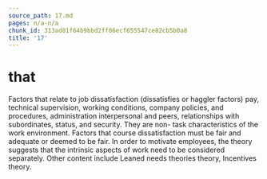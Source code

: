 ```yaml
---
source_path: 17.md
pages: n/a-n/a
chunk_id: 313ad81f64b9bbd2ff06ecf655547ce82cb5b0a8
title: '17'
---
```

# that

Factors that relate to job dissatisfaction (dissatisfies or haggler factors) pay, technical supervision, working conditions, company policies, and procedures, administration interpersonal and peers, relationships with subordinates, status, and security. They are non- task characteristics of the work environment. Factors that course dissatisfaction must be fair and adequate or deemed to be fair. In order to motivate employees, the theory suggests that the intrinsic aspects of work need to be considered separately. Other content include Leaned needs theories theory, Incentives theory.
